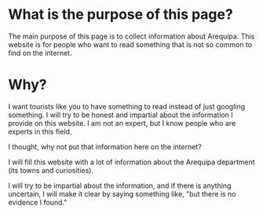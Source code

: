 # What is the purpose of this page?
The main purpose of this page is to collect information about Arequipa.
This website is for people who want to read something that is not so common to find on the internet.

# Why?
I want tourists like you to have something to read instead of just googling something.
I will try to be honest and impartial about the information I provide on this website.
I am not an expert, but I know people who are experts in this field.

I thought, why not put that information here on the internet?

I will fill this website with a lot of information about the Arequipa department (its towns and curiosities).

I will try to be impartial about the information, and if there is anything uncertain, I will make it clear by saying something like, "but there is no evidence I found."
